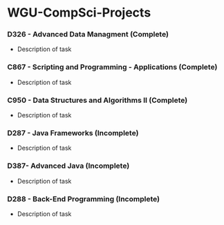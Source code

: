 # WGU-CompSci-Projects

### D326 - Advanced Data Managment (Complete)
- Description of task
    
### C867 - Scripting and Programming - Applications (Complete)
- Description of task
    
### C950 - Data Structures and Algorithms II (Complete)
- Description of task
    
### D287 - Java Frameworks (Incomplete)
- Description of task
    
### D387- Advanced Java (Incomplete)
- Description of task
    
### D288 - Back-End Programming (Incomplete)
- Description of task
